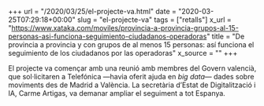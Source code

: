 +++
url = "/2020/03/25/el-projecte-va.html"
date = "2020-03-25T07:29:18+00:00"
slug = "el-projecte-va"
tags = ["retalls"]
x_url = "https://www.xataka.com/moviles/provincia-a-provincia-grupos-al-15-personas-asi-funciona-seguimiento-ciudadanos-operadoras"
title = "De provincia a provincia y con grupos de al menos 15 personas: así funciona el seguimiento de los ciudadanos por las operadoras"
x_source = ""
+++


El projecte va començar amb una reunió amb membres del Govern valencià, que sol·licitaren a Telefónica —havia oferit ajuda en *big data*— dades sobre moviments des de Madrid a València. La secretària d’Estat de Digitalització i IA, Carme Artigas, va demanar ampliar el seguiment a tot Espanya.


